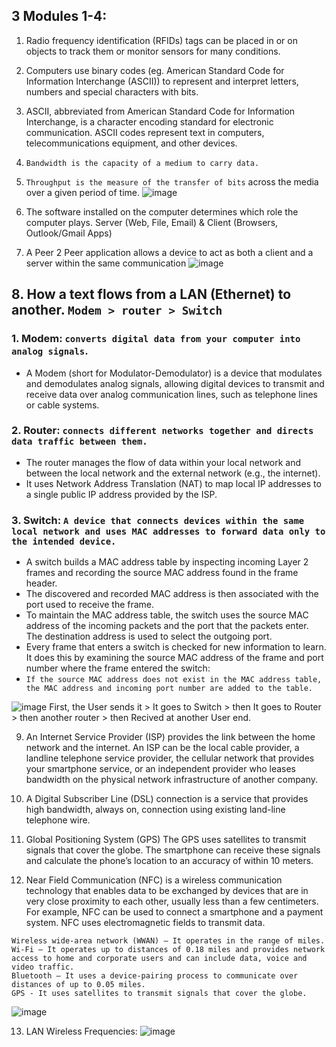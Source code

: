 ## 3 Modules 1-4:

1. Radio frequency identification (RFIDs) tags can be placed in or on objects to track them or monitor sensors for many conditions.

2. Computers use binary codes (eg. American Standard Code for Information Interchange (ASCII)) to represent and interpret letters, numbers and special characters with bits.

3. ASCII, abbreviated from American Standard Code for Information Interchange, is a character encoding standard for electronic communication. ASCII codes represent text in computers, telecommunications equipment, and other devices.

4. `Bandwidth is the capacity of a medium to carry data.`

5. `Throughput is the measure of the transfer of bits` across the media over a given period of time.
![image](https://github.com/IOxCyber/CyberEssentials/assets/40174034/56dd44b6-a3e3-4c5b-bd19-8d544721025b)

6. The software installed on the computer determines which role the computer plays. Server (Web, File, Email) & Client (Browsers, Outlook/Gmail Apps)

7. A Peer 2 Peer application allows a device to act as both a client and a server within the same communication
![image](https://github.com/IOxCyber/CyberEssentials/assets/40174034/115535d3-cc8c-4fdf-b6b6-81432b7ba530)

## 8. How a text flows from a LAN (Ethernet) to another. `Modem > router > Switch`

### 1. Modem: `converts digital data from your computer into analog signals`.
- A Modem (short for Modulator-Demodulator) is a device that modulates and demodulates analog signals, allowing digital devices to transmit and receive data over analog communication lines, such as telephone lines or cable systems.

### 2. Router: `connects different networks together and directs data traffic between them.`
- The router manages the flow of data within your local network and between the local network and the external network (e.g., the internet).
- It uses Network Address Translation (NAT) to map local IP addresses to a single public IP address provided by the ISP.

### 3. Switch: `A device that connects devices within the same local network and uses MAC addresses to forward data only to the intended device.`
- A switch builds a MAC address table by inspecting incoming Layer 2 frames and recording the source MAC address found in the frame header.
- The discovered and recorded MAC address is then associated with the port used to receive the frame.
- To maintain the MAC address table, the switch uses the source MAC address of the incoming packets and the port that the packets enter. The destination address is used to select the outgoing port.
- Every frame that enters a switch is checked for new information to learn. It does this by examining the source MAC address of the frame and port number where the frame entered the switch:
- `If the source MAC address does not exist in the MAC address table, the MAC address and incoming port number are added to the table.`

![image](https://github.com/IOxCyber/CyberEssentials/assets/40174034/e5d10ded-68d7-41a8-82ea-16e9d0717990)
First, the User sends it > It goes to Switch > then It goes to Router > then another router > then Recived at another User end.

9. An Internet Service Provider (ISP) provides the link between the home network and the internet. An ISP can be the local cable provider, a landline telephone service provider, the cellular network that provides your smartphone service, or an independent provider who leases bandwidth on the physical network infrastructure of another company.

10. A Digital Subscriber Line (DSL) connection is a service that provides high bandwidth, always on, connection using existing land-line telephone wire.

11. Global Positioning System (GPS)
The GPS uses satellites to transmit signals that cover the globe. The smartphone can receive these signals and calculate the phone’s location to an accuracy of within 10 meters.

12. Near Field Communication (NFC) is a wireless communication technology that enables data to be exchanged by devices that are in very close proximity to each other, usually less than a few centimeters. For example, NFC can be used to connect a smartphone and a payment system. NFC uses electromagnetic fields to transmit data.

```
Wireless wide-area network (WWAN) – It operates in the range of miles.
Wi-Fi – It operates up to distances of 0.18 miles and provides network access to home and corporate users and can include data, voice and video traffic.
Bluetooth – It uses a device-pairing process to communicate over distances of up to 0.05 miles.
GPS - It uses satellites to transmit signals that cover the globe.
```
![image](https://github.com/IOxCyber/CyberEssentials/assets/40174034/daab9b17-0e3d-43b6-a5be-4ef94127595e)

13. LAN Wireless Frequencies:
![image](https://github.com/IOxCyber/CyberEssentials/assets/40174034/acba36fc-7b43-4360-a262-50049168a08d) 

